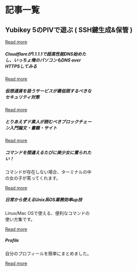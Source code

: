 # 記事一覧

<div class="jumbotron">
  <h2>Yubikey 5のPIVで遊ぶ ( SSH鍵生成&保管 )</h1>
  <a class="btn btn-primary btn-lg" href="#/page/Yubikey">Read more</a>
</div>

<div class="card" style="width: 18rem;">
  <div class="card-body">
    <h5 class="card-title">Cloudflareが1.1.1.1で超高性能DNS始めたし、いっちょ俺のパソコンもDNS over HTTPSしてみる</h1>
    <a class="btn btn-primary btn-lg" href="#/page/dns-over-https">Read more</a>
  </div>
</div>

<div class="card" style="width: 18rem;">
  <div class="card-body">
    <h5 class="card-title">仮想通貨を扱うサービスが最低限するべきなセキュリティ対策</h1>
    <a class="btn btn-primary btn-lg" href="#/page/blockchain-service">Read more</a>
  </div>
</div>

<div class="card" style="width: 18rem;">
  <div class="card-body">
    <h5 class="card-title">とりあえずド素人が読むべきブロックチェーン入門論文・書籍・サイト</h1>
    <a class="btn btn-primary btn-lg" href="#/page/learn-blockchain">Read more</a>
  </div>
</div>

<div class="card" style="width: 18rem;">
  <div class="card-body">
    <h5 class="card-title">コマンドを間違えるたびに美少女に罵られたい！</h1>
    <p class="card-text">コマンドが存在しない場合、ターミナルの中の女の子が罵ってくれます。</p>
    <a class="btn btn-primary btn-lg" href="#/page/when-command-fail">Read more</a>
  </div>
</div>

<div class="card" style="width: 18rem;">
  <div class="card-body">
    <h5 class="card-title">日常から使えるUnix系OS業務効率up技</h1>
    <p class="card-text">Linux/Mac OSで使える、便利なコマンドの使い方集です。</p>
    <a class="btn btn-primary btn-lg" href="#/page/unix-tools">Read more</a>
  </div>
</div>


<div class="card" style="width: 18rem;">
  <div class="card-body">
    <h5 class="card-title">Profile</h1>
    <p class="card-text">自分のプロフィールを簡単にまとめました。</p>
    <a class="btn btn-primary btn-lg" href="#/page/profile">Read more</a>
  </div>
</div>
